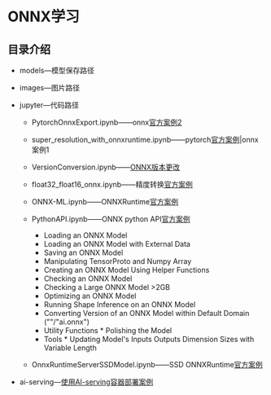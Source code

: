 # ONNX学习
## 目录介绍
* models—模型保存路径
* images—图片路径
* jupyter—代码路径
    * PytorchOnnxExport.ipynb——onnx[官方案例2](https://github.com/onnx/tutorials/blob/master/tutorials/PytorchOnnxExport.ipynb)
    * super_resolution_with_onnxruntime.ipynb——pytorch[官方案例](https://pytorch.org/tutorials/advanced/super_resolution_with_onnxruntime.html)|onnx案例1
    * VersionConversion.ipynb——[ONNX版本更改](https://github.com/onnx/tutorials/blob/master/tutorials/VersionConversion.md)  
    * float32_float16_onnx.ipynb——精度转换[官方案例](https://github.com/onnx/onnx-docker/blob/master/onnx-ecosystem/converter_scripts/float32_float16_onnx.ipynb)
        
    * ONNX-ML.ipynb——ONNXRuntime[官方案例](https://microsoft.github.io/onnxruntime/python/tutorial.html)
    * PythonAPI.ipynb——ONNX python API[官方案例](https://github.com/onnx/onnx/blob/master/docs/PythonAPIOverview.md)
        * Loading an ONNX Model
        * Loading an ONNX Model with External Data
        * Saving an ONNX Model
        * Manipulating TensorProto and Numpy Array
        * Creating an ONNX Model Using Helper Functions
        * Checking an ONNX Model
        * Checking a Large ONNX Model >2GB
        * Optimizing an ONNX Model
        * Running Shape Inference on an ONNX Model
        * Converting Version of an ONNX Model within Default Domain (""/"ai.onnx")
        * Utility Functions
                * Polishing the Model
        * Tools
                * Updating Model's Inputs Outputs Dimension Sizes with Variable Length

    * OnnxRuntimeServerSSDModel.ipynb——SSD ONNXRuntime[官方案例](https://github.com/onnx/tutorials/blob/master/tutorials/OnnxRuntimeServerSSDModel.ipynb)

* ai-serving—[使用AI-serving容器部署案例](https://github.com/autodeployai/ai-serving/blob/master/examples/AIServingMnistOnnxModel.ipynb)
